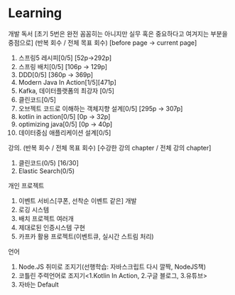# Learning

개발 독서 [초기 5번은 완전 꼼꼼히는 아니지만 실무 혹은 중요하다고 여겨지는 부분을 중점으로] (반복 회수 / 전체 목표 회수) [before page -> current page]
1. 스프링5 레시피[0/5] [52p->292p]
2. 스프링 배치[0/5] [106p -> 129p]
3. DDD[0/5] [360p -> 369p]
4. Modern Java In Action[1/5][471p]
5. Kafka, 데이터플랫폼의 최강자 [0/5]
6. 클린코드[0/5]
7. 오브젝트 코드로 이해하는 객체지향 설계[0/5] [295p -> 307p]
8. kotlin in action[0/5] [0p -> 32p]
9. optimizing java[0/5] [0p -> 40p]
10. 데이터중심 애플리케이션 설계[0/5]

강의. (반복 회수 / 전체 목표 회수) [수강한 강의 chapter / 전체 강의 chapter]
1. 클린코드(0/5) [16/30]
2. Elastic Search(0/5)

개인 프로젝트
1. 이벤트 서비스[쿠폰, 선착순 이벤트 같은] 개발 <TODO>
2. 로깅 시스템 <TODO>
3. 배치 프로젝트 여러개 <TODO>
4. 제대로된 인증시스템 구현 <TODO>
5. 카프카 활용 프로젝트(이벤트큐, 실시간 스트림 처리)
  
언어
1. Node.JS 취미로 조지기(선행학습: 자바스크립트 다시 깔짝, NodeJS책)
2. 코틀린 주력언어로 조지기<1.Kotlin In Action, 2.구글 블로그, 3.유튜브>
3. 자바는 Default

